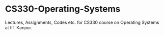 # CS330-Operating-Systems
Lectures, Assignments, Codes etc. for CS330 course on Operating Systems at IIT Kanpur.
